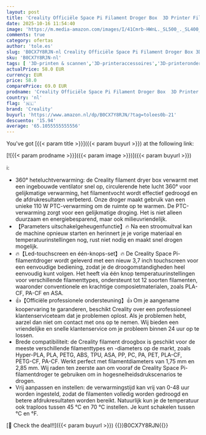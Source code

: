 ```yaml
---
layout: post
title: 'Creality Officiële Space Pi Filament Droger Box  3D Printer Filament Drogerbox met 360° Verwarming  Verbeterde Filament Dehydrator Opbergdoos voor PLA  ABS  PETG  TPU Nylon  1.75mm  2.85mm'
date: 2025-10-16 11:54:40
image: 'https://m.media-amazon.com/images/I/41Cmrb-HWnL._SL500_._SL400_.jpg'
comments: true
category: ofertas
author: 'tole.es'
slug: 'B0CX7Y8RJN-nl Creality Officiële Space Pi Filament Droger Box 3D Printer...'
sku: 'B0CX7Y8RJN-nl'
tags: [ '3D-printen & scannen','3D-printeraccessoires','3D-printeronderdelen & 3D-printeraccessoires','Zakelijk, industrie & wetenschap','creality','🇳🇱', ]
actualPrice: 58.0 EUR
currency: EUR
price: 58.0
comparePrice: 69.0 EUR
prodname: 'Creality Officiële Space Pi Filament Droger Box  3D Printer Filament Drogerbox met 360° Verwarming  Verbeterde Filament Dehydrator Opbergdoos voor PLA  ABS  PETG  TPU Nylon  1.75mm  2.85mm'
country: 'nl'
flag: '🇳🇱'
brand: 'Creality'
buyurl: 'https://www.amazon.nl/dp/B0CX7Y8RJN/?tag=tolees0b-21'
descuento: '15.94'
average: '65.1055555555556'
---
```


You've got [{{< param title >}}]({{< param buyurl >}}) at the following link:

[![{{< param prodname >}}]({{< param image >}})]({{< param buyurl >}})

ℹ️:

- 360° heteluchtverwarming: de Creality filament dryer box verwarmt met een ingebouwde ventilator snel op, circulerende hete lucht 360° voor gelijkmatige verwarming, het filamentvocht wordt effectief gedroogd en de afdrukresultaten verbeterd. Onze droger maakt gebruik van een unieke 110 W PTC-verwarming om de ruimte op te warmen. De PTC-verwarming zorgt voor een gelijkmatige droging. Het is niet alleen duurzaam en energiebesparend, maar ook milieuvriendelijk.
- 【Parameters uitschakelgeheugenfunctie】🔥 Na een stroomuitval kan de machine opnieuw starten en herinnert je je vorige materiaal en temperatuurinstellingen nog, rust niet nodig en maakt snel drogen mogelijk.
- 🔥【Led-touchscreen en één-knops-set】🔥 De Creality Space Pi-filamentdroger wordt geleverd met een nieuw 3,7 inch touchscreen voor een eenvoudige bediening, zodat je de droogomstandigheden heel eenvoudig kunt volgen. Het heeft via één knop temperatuurinstellingen voor verschillende filamenttypes, ondersteunt tot 12 soorten filamenten, waaronder conventionele en krachtige composietmaterialen, zoals PLA-CF, PA-CF en ASA.
- 👍【Officiële professionele ondersteuning】👍 Om je aangename koopervaring te garanderen, beschikt Creality over een professioneel klantenserviceteam dat je problemen oplost. Als je problemen hebt, aarzel dan niet om contact met ons op te nemen. Wij bieden een vriendelijke en snelle klantenservice om je probleem binnen 24 uur op te lossen.
- Brede compatibiliteit: de Creality filament droogbox is geschikt voor de meeste verschillende filamenttypes en -diameters op de markt, zoals Hyper-PLA, PLA, PETG, ABS, TPU, ASA, PP, PC, PA, PET, PLA-CF, PETG-CF, PA-CF. Werkt perfect met filamentdiameters van 1,75 mm en 2,85 mm. Wij raden ten zeerste aan om vooraf de Creality Space Pi-filamentdroger te gebruiken om in hogesnelheidsdrukscenarios te drogen.
- Vrij aanpassen en instellen: de verwarmingstijd kan vrij van 0-48 uur worden ingesteld, zodat de filamenten volledig worden gedroogd en betere afdrukresultaten worden bereikt. Natuurlijk kun je de temperatuur ook traploos tussen 45 °C en 70 °C instellen. Je kunt schakelen tussen °C en °F.

[🛒 Check the deal!!]({{< param buyurl >}})
{{<world>}}B0CX7Y8RJN{{</world>}}
